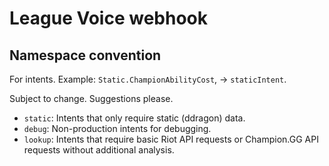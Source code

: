 # League Voice webhook

## Namespace convention

For intents. Example: `Static.ChampionAbilityCost`, -> `staticIntent`.

Subject to change. Suggestions please.

- `static`: Intents that only require static (ddragon) data.
- `debug`: Non-production intents for debugging.
- `lookup`: Intents that require basic Riot API requests or Champion.GG API requests without additional analysis.
